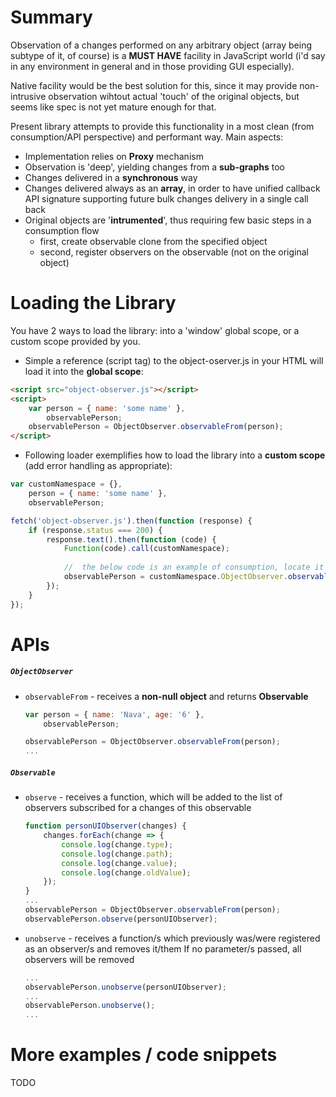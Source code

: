 # Summary

Observation of a changes performed on any arbitrary object (array being subtype of it, of course) is a **MUST HAVE** facility in JavaScript world (i'd say in any environment in general and in those providing GUI especially).

Native facility would be the best solution for this, since it may provide non-intrusive observation wihtout actual 'touch' of the original objects, but seems like spec is not yet mature enough for that.

Present library attempts to provide this functionality in a most clean (from consumption/API perspective) and performant way. Main aspects:
- Implementation relies on __Proxy__ mechanism
- Observation is 'deep', yielding changes from a __sub-graphs__ too
- Changes delivered in a __synchronous__ way
- Changes delivered always as an __array__, in order to have unified callback API signature supporting future bulk changes delivery in a single call back
- Original objects are '__intrumented__', thus requiring few basic steps in a consumption flow
  - first, create observable clone from the specified object
  - second, register observers on the observable (not on the original object)

# Loading the Library

You have 2 ways to load the library: into a 'window' global scope, or a custom scope provided by you.

* Simple a reference (script tag) to the object-oserver.js in your HTML will load it into the __global scope__:
```html
<script src="object-observer.js"></script>
<script>
	var person = { name: 'some name' },
	    observablePerson;
	observablePerson = ObjectObserver.observableFrom(person);
</script>
```

* Following loader exemplifies how to load the library into a __custom scope__ (add error handling as appropriate):
```javascript
var customNamespace = {},
    person = { name: 'some name' },
    observablePerson;

fetch('object-observer.js').then(function (response) {
	if (response.status === 200) {
		response.text().then(function (code) {
			Function(code).call(customNamespace);
			
			//	the below code is an example of consumption, locate it in your app lifecycle/flow as appropriate
			observablePerson = customNamespace.ObjectObserver.observableFrom(person);
		});
	}
});
```

# APIs

##### `ObjectObserver`

- `observableFrom` - receives a __non-null object__ and returns __Observable__
	```javascript
	var person = { name: 'Nava', age: '6' },
		observablePerson;

	observablePerson = ObjectObserver.observableFrom(person);
	...
	```

##### `Observable`

- `observe` - receives a function, which will be added to the list of observers subscribed for a changes of this observable
	```javascript
	function personUIObserver(changes) {
		changes.forEach(change => {
			console.log(change.type);
			console.log(change.path);
			console.log(change.value);
			console.log(change.oldValue);
		});
	}
	...
	observablePerson = ObjectObserver.observableFrom(person);
	observablePerson.observe(personUIObserver);
	```
- `unobserve` - receives a function/s which previously was/were registered as an observer/s and removes it/them
				If no parameter/s passed, all observers will be removed
	```javascript
	...
	observablePerson.unobserve(personUIObserver);
	...
	observablePerson.unobserve();
	...
	```

# More examples / code snippets

TODO
